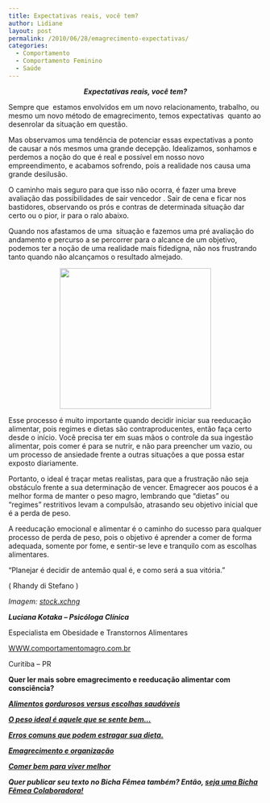 ```yaml
---
title: Expectativas reais, você tem?
author: Lidiane
layout: post
permalink: /2010/06/28/emagrecimento-expectativas/
categories:
  - Comportamento
  - Comportamento Feminino
  - Saúde
---
```

<p style="text-align: center;">
  <strong><em>Expectativas reais, você tem?</em></strong>
</p>

Sempre que  estamos envolvidos em um novo relacionamento, trabalho, ou mesmo um novo método de emagrecimento, temos expectativas  quanto ao desenrolar da situação em questão.

Mas observamos uma tendência de potenciar essas expectativas a ponto de causar a nós mesmos uma grande decepção. Idealizamos, sonhamos e perdemos a noção do que é real e possível em nosso novo empreendimento, e acabamos sofrendo, pois a realidade nos causa uma grande desilusão.

<!--more-->

O caminho mais seguro para que isso não ocorra, é fazer uma breve avaliação das possibilidades de sair vencedor . Sair de cena e ficar nos bastidores, observando os prós e contras de determinada situação dar certo ou o pior, ir para o ralo abaixo.

Quando nos afastamos de uma  situação e fazemos uma pré avaliação do andamento e percurso a se percorrer para o alcance de um objetivo,  podemos ter a noção de uma realidade mais fidedigna, não nos frustrando tanto quando não alcançamos o resultado almejado.

<p style="text-align: center;">
  <a href="https://www.trololodemulher.com.br/2010/08/expectativa.jpg"><img class="size-medium wp-image-5107 aligncenter" title="expectativa" src="https://www.trololodemulher.com.br/2010/08/expectativa-300x279.jpg" alt="" width="300" height="279" /></a>
</p>

Esse processo é muito importante quando decidir iniciar sua reeducação alimentar, pois regimes e dietas são contraproducentes, então faça certo desde o início. Você precisa ter em suas mãos o controle da sua ingestão alimentar, pois comer é para se nutrir, e não para preencher um vazio, ou um processo de ansiedade frente a outras situações a que possa estar exposto diariamente.

Portanto, o ideal é traçar metas realistas, para que a frustração não seja obstáculo frente a sua determinação de vencer. Emagrecer aos poucos é a melhor forma de manter o peso magro, lembrando que “dietas” ou “regimes” restritivos levam a compulsão, atrasando seu objetivo inicial que é a perda de peso.

A reeducação emocional e alimentar é o caminho do sucesso para qualquer processo de perda de peso, pois o objetivo é aprender a comer de forma adequada, somente por fome, e sentir-se leve e tranquilo com as escolhas alimentares.

“Planejar é decidir de antemão qual é, e como será a sua vitória.”

( Rhandy di Stefano )

_Imagem:_ <a href="http://www.sxc.hu/" target="_blank" rel="noopener noreferrer"><em>stock.xchng</em></a>

**_Luciana Kotaka – Psicóloga Clínica_**

Especialista em Obesidade e Transtornos Alimentares

<a href="http://blog.comportamentomagro.com.br/" target="_blank" rel="noopener noreferrer">WWW.comportamentomagro.com.br</a>

Curitiba – PR

**Quer ler mais sobre emagrecimento e reeducação alimentar com consciência?**

**_[Alimentos gordurosos versus escolhas saudáveis](http://www.trololodemulher.com.br/2010/05/28/escolha-alimentos-saudaveis/)_**

**_[O peso ideal é aquele que se sente bem…](http://www.trololodemulher.com.br/2010/03/01/bicha-femea-colaboradora-%e2%80%93-luciana-kotaka-2/)_**

**_[Erros comuns que podem estragar sua dieta.](http://www.trololodemulher.com.br/2010/02/02/bicha-femea-colaboradora-%e2%80%93-kilza-miranda/)_**

**_[Emagrecimento e organização](http://www.trololodemulher.com.br/2010/01/26/bicha-femea-colaboradora-%e2%80%93-luciana-kotaka/)_**

**_[Comer bem para viver melhor](http://www.trololodemulher.com.br/2010/01/13/bicha-fmea-colaboradora-luciana-kotaka/)_**

**_Quer publicar seu texto no Bicha Fêmea também? Então, [seja uma Bicha Fêmea Colaboradora!](http://www.trololodemulher.com.br/colabore/)_**